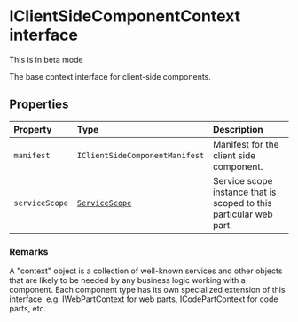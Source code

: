 # IClientSideComponentContext interface





This is in beta mode

The base context interface for client-side components.




## Properties

| Property	   | Type	| Description|
|:-------------|:-------|:-----------|
|`manifest`      | `IClientSideComponentManifest` | Manifest for the client side component. |
|`serviceScope`      | [`ServiceScope`](../../sp-core-library/class/servicescope.md) | Service scope instance that is scoped to this particular web part. |






### Remarks

A "context" object is a collection of well-known services and other objects that are likely to be needed by any business logic working with a component. Each component type has its own specialized extension of this interface, e.g. IWebPartContext for web parts, ICodePartContext for code parts, etc.

